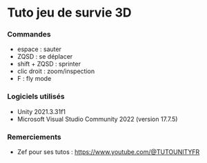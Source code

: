 # Tuto jeu de survie 3D

### Commandes

- espace : sauter
- ZQSD : se déplacer
- shift + ZQSD : sprinter
- clic droit : zoom/inspection
- F : fly mode

### Logiciels utilisés

- Unity 2021.3.31f1
- Microsoft Visual Studio Community 2022 (version 17.7.5)

### Remerciements

- Zef pour ses tutos : https://www.youtube.com/@TUTOUNITYFR
